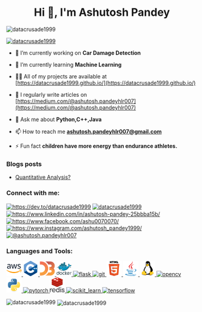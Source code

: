<h1 align="center">Hi 👋, I'm Ashutosh Pandey</h1>
<p align="left"> <img src="https://komarev.com/ghpvc/?username=datacrusade1999&label=Profile%20views&color=0e75b6&style=flat" alt="datacrusade1999" /> </p>

<p align="left"> <a href="https://github.com/ryo-ma/github-profile-trophy"><img src="https://github-profile-trophy.vercel.app/?username=datacrusade1999" alt="datacrusade1999" /></a> </p>

- 🔭 I’m currently working on **Car Damage Detection**

- 🌱 I’m currently learning **Machine Learning**

- 👨‍💻 All of my projects are available at [https://datacrusade1999.github.io/](https://datacrusade1999.github.io/)

- 📝 I regularly write articles on [https://medium.com/@ashutosh.pandeyhlr007](https://medium.com/@ashutosh.pandeyhlr007)

- 💬 Ask me about **Python,C++,Java**

- 📫 How to reach me **ashutosh.pandeyhlr007@gmail.com**

- ⚡ Fun fact **children have more energy than endurance athletes.**

### Blogs posts
<!-- BLOG-POST-LIST:START -->
- [Quantitative Analysis?](https://medium.com/@ashutosh.pandeyhlr007/quantitative-analysis-ba7f3826fa49?source=rss-159a035336bb------2)
<!-- BLOG-POST-LIST:END -->

<h3 align="left">Connect with me:</h3>
<p align="left">
<a href="https://dev.to/https://dev.to/datacrusade1999" target="blank"><img align="center" src="https://cdn.jsdelivr.net/npm/simple-icons@3.0.1/icons/dev-dot-to.svg" alt="https://dev.to/datacrusade1999" height="30" width="40" /></a>
<a href="https://twitter.com/datacrusade1999" target="blank"><img align="center" src="https://cdn.jsdelivr.net/npm/simple-icons@3.0.1/icons/twitter.svg" alt="datacrusade1999" height="30" width="40" /></a>
<a href="https://linkedin.com/in/https://www.linkedin.com/in/ashutosh-pandey-25bbba15b/" target="blank"><img align="center" src="https://cdn.jsdelivr.net/npm/simple-icons@3.0.1/icons/linkedin.svg" alt="https://www.linkedin.com/in/ashutosh-pandey-25bbba15b/" height="30" width="40" /></a>
<a href="https://fb.com/https://www.facebook.com/ashu0070070/" target="blank"><img align="center" src="https://cdn.jsdelivr.net/npm/simple-icons@3.0.1/icons/facebook.svg" alt="https://www.facebook.com/ashu0070070/" height="30" width="40" /></a>
<a href="https://instagram.com/https://www.instagram.com/ashutosh_pandey1999/" target="blank"><img align="center" src="https://cdn.jsdelivr.net/npm/simple-icons@3.0.1/icons/instagram.svg" alt="https://www.instagram.com/ashutosh_pandey1999/" height="30" width="40" /></a>
<a href="https://medium.com/@ashutosh.pandeyhlr007" target="blank"><img align="center" src="https://cdn.jsdelivr.net/npm/simple-icons@3.0.1/icons/medium.svg" alt="@ashutosh.pandeyhlr007" height="30" width="40" /></a>
</p>

<h3 align="left">Languages and Tools:</h3>
<p align="left"> <a href="https://aws.amazon.com" target="_blank"> <img src="https://raw.githubusercontent.com/devicons/devicon/master/icons/amazonwebservices/amazonwebservices-original-wordmark.svg" alt="aws" width="40" height="40"/> </a> <a href="https://www.w3schools.com/cpp/" target="_blank"> <img src="https://raw.githubusercontent.com/devicons/devicon/master/icons/cplusplus/cplusplus-original.svg" alt="cplusplus" width="40" height="40"/> </a> <a href="https://d3js.org/" target="_blank"> <img src="https://raw.githubusercontent.com/devicons/devicon/master/icons/d3js/d3js-original.svg" alt="d3js" width="40" height="40"/> </a> <a href="https://www.docker.com/" target="_blank"> <img src="https://raw.githubusercontent.com/devicons/devicon/master/icons/docker/docker-original-wordmark.svg" alt="docker" width="40" height="40"/> </a> <a href="https://flask.palletsprojects.com/" target="_blank"> <img src="https://www.vectorlogo.zone/logos/pocoo_flask/pocoo_flask-icon.svg" alt="flask" width="40" height="40"/> </a> <a href="https://git-scm.com/" target="_blank"> <img src="https://www.vectorlogo.zone/logos/git-scm/git-scm-icon.svg" alt="git" width="40" height="40"/> </a> <a href="https://www.w3.org/html/" target="_blank"> <img src="https://raw.githubusercontent.com/devicons/devicon/master/icons/html5/html5-original-wordmark.svg" alt="html5" width="40" height="40"/> </a> <a href="https://www.java.com" target="_blank"> <img src="https://raw.githubusercontent.com/devicons/devicon/master/icons/java/java-original.svg" alt="java" width="40" height="40"/> </a> <a href="https://www.linux.org/" target="_blank"> <img src="https://raw.githubusercontent.com/devicons/devicon/master/icons/linux/linux-original.svg" alt="linux" width="40" height="40"/> </a> <a href="https://opencv.org/" target="_blank"> <img src="https://www.vectorlogo.zone/logos/opencv/opencv-icon.svg" alt="opencv" width="40" height="40"/> </a> <a href="https://www.python.org" target="_blank"> <img src="https://raw.githubusercontent.com/devicons/devicon/master/icons/python/python-original.svg" alt="python" width="40" height="40"/> </a> <a href="https://pytorch.org/" target="_blank"> <img src="https://www.vectorlogo.zone/logos/pytorch/pytorch-icon.svg" alt="pytorch" width="40" height="40"/> </a> <a href="https://redis.io" target="_blank"> <img src="https://raw.githubusercontent.com/devicons/devicon/master/icons/redis/redis-original-wordmark.svg" alt="redis" width="40" height="40"/> </a> <a href="https://scikit-learn.org/" target="_blank"> <img src="https://upload.wikimedia.org/wikipedia/commons/0/05/Scikit_learn_logo_small.svg" alt="scikit_learn" width="40" height="40"/> </a> <a href="https://www.tensorflow.org" target="_blank"> <img src="https://www.vectorlogo.zone/logos/tensorflow/tensorflow-icon.svg" alt="tensorflow" width="40" height="40"/> </a> </p>

<p><img align="left" src="https://github-readme-stats.vercel.app/api/top-langs?username=datacrusade1999&show_icons=true&locale=en&layout=compact" alt="datacrusade1999" /></p>

<p>&nbsp;<img align="center" src="https://github-readme-stats.vercel.app/api?username=datacrusade1999&show_icons=true&locale=en" alt="datacrusade1999" /></p>

